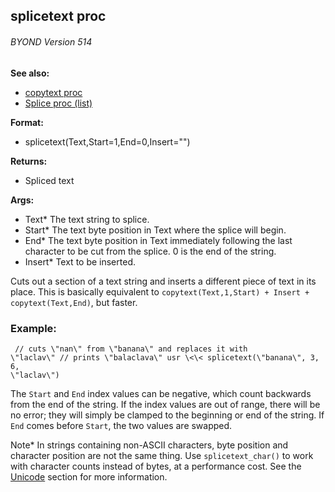 ## splicetext proc 
###### BYOND Version 514
**See also:**
*   [copytext proc](/proc/copytext)
*   [Splice proc (list)](/list/proc/Splice)
<!-- -->
**Format:**
*   splicetext(Text,Start=1,End=0,Insert=\"\")
<!-- -->
**Returns:**
*   Spliced text
<!-- -->
**Args:**
*   Text* The text string to splice.
*   Start* The text byte position in Text where the splice will begin.
*   End* The text byte position in Text immediately following the last
    character to be cut from the splice. 0 is the end of the string.
*   Insert* Text to be inserted.


Cuts out a section of a text string and inserts a different
piece of text in its place. This is basically equivalent to
`copytext(Text,1,Start) + Insert + copytext(Text,End)`, but faster.
### Example:

```
 // cuts \"nan\" from \"banana\" and replaces it with
\"laclav\" // prints \"balaclava\" usr \<\< splicetext(\"banana\", 3, 6,
\"laclav\") 
```
 

The `Start` and `End` index values can
be negative, which count backwards from the end of the string. If the
index values are out of range, there will be no error; they will simply
be clamped to the beginning or end of the string. If `End` comes before
`Start`, the two values are swapped. 

Note* In strings
containing non-ASCII characters, byte position and character position
are not the same thing. Use `splicetext_char()` to work with character
counts instead of bytes, at a performance cost. See the
[Unicode](/%7Bnotes%7D/Unicode) section for more information.